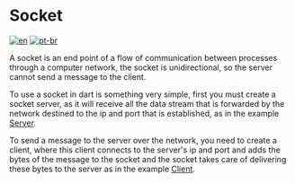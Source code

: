 # Socket

[![en](https://img.shields.io/badge/lang-en--us-red)](https://github.com/mathlouly/dart_study/blob/main/connections/socket/README.md)
[![pt-br](https://img.shields.io/badge/lang-pt--br-green)](https://github.com/mathlouly/dart_study/blob/main/connections/socket/README.pt-br.md)

A socket is an end point of a flow of communication between processes through a computer network, the socket is unidirectional, so the server cannot send a message to the client.

To use a socket in dart is something very simple, first you must create a socket server, as it will receive all the data stream that is forwarded by the network destined to the ip and port that is established, as in the example [Server](https://github.com/mathlouly/dart_study/blob/main/connections/socket/server.dart).

To send a message to the server over the network, you need to create a client, where this client connects to the server's ip and port and adds the bytes of the message to the socket and the socket takes care of delivering these bytes to the server as in the example [Client](https://github.com/mathlouly/dart_study/blob/main/connections/socket/client.dart).